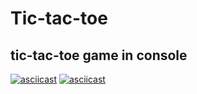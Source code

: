 # Tic-tac-toe
tic-tac-toe game in console
---
[![asciicast](https://asciinema.org/a/662304.svg)](https://asciinema.org/a/662304)
[![asciicast](https://asciinema.org/a/662305.svg)](https://asciinema.org/a/662305)